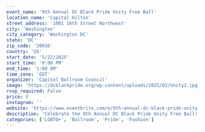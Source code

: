 ```yaml
---
event_name: '9th Annual DC Black Pride Unity Free Ball'
location_name: 'Capital Hilton'
street_address: '1001 16th Street Northwest'
city: 'Washington'
city_category: 'Washington DC'
state: 'DC'
zip_code: '20036'
country: 'US'
start_date: '5/22/2025'
start_time: '9:00 PM'
end_time: '1:00 AM'
time_zone: 'EDT'
organizer: 'Capitol Ballroom Council'
image: 'https://dcblackpride.org/wp-content/uploads/2025/03/Unity2.jpg'
rsvp_required: False
price: 0
instagram: ''
website: 'https://www.eventbrite.com/e/9th-annual-dc-black-pride-unity-free-ball-tickets-1272113217879?aff=efbevent'
description: 'Celebrate the 9th Annual DC Black Pride Unity Free Ball! This year the theme is FREEDOM, and the house and ballroom community knows all about it! Join us for a night of entertainment, education, liberation and joy with categories ranging from Best Dressed to Face and more.'
categories: ['LGBTQ+', 'Ballroom', 'Pride', 'Fashion']
---
```

